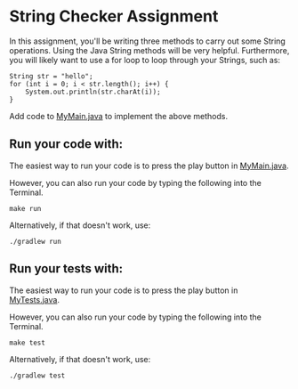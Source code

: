 # String Checker Assignment

In this assignment, you'll be writing three methods to carry out some String operations. Using the Java String methods will be very helpful. Furthermore, you will likely want to use a for loop to loop through your Strings, such as:

```shell
String str = "hello";
for (int i = 0; i < str.length(); i++) {
    System.out.println(str.charAt(i));
}
```

Add code to [MyMain.java](src/main/java/MyMain.java) to implement the above methods.

## Run your code with:
The easiest way to run your code is to press the play button in [MyMain.java](src/main/java/MyMain.java).

However, you can also run your code by typing the following into the Terminal.

```shell script
make run
```

Alternatively, if that doesn't work, use:

```shell script
./gradlew run
```

## Run your tests with:
The easiest way to run your code is to press the play button in [MyTests.java](src/test/java/MyTests.java).

However, you can also run your code by typing the following into the Terminal.

```shell script
make test
```

Alternatively, if that doesn't work, use:

```shell script
./gradlew test
```
